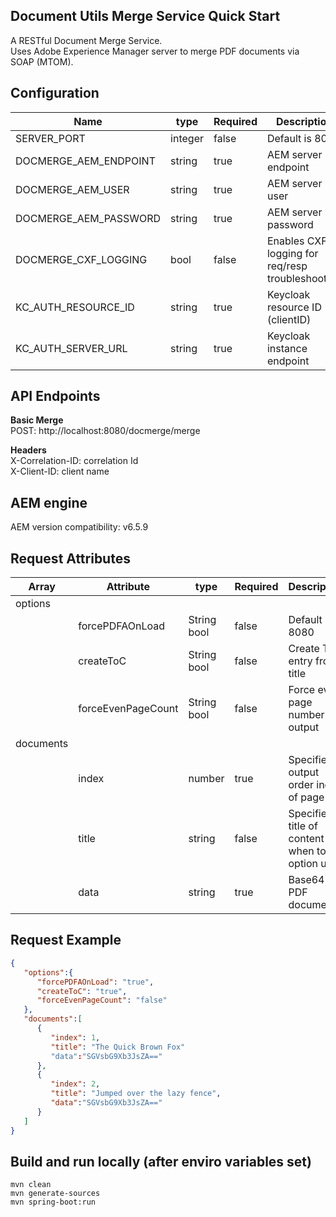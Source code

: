 ## Document Utils Merge Service Quick Start

A RESTful Document Merge Service.  
Uses Adobe Experience Manager server to merge PDF documents via SOAP (MTOM).   

## Configuration

| Name | type | Required | Description |
| --- | --- | --- | --- |
| SERVER_PORT | integer | false | Default is 8080 |
| DOCMERGE_AEM_ENDPOINT | string | true | AEM server endpoint |
| DOCMERGE_AEM_USER | string | true | AEM server user |
| DOCMERGE_AEM_PASSWORD | string | true | AEM server password |
| DOCMERGE_CXF_LOGGING | bool | false | Enables CXF logging for req/resp troubleshooting |
| KC_AUTH_RESOURCE_ID | string | true | Keycloak resource ID (clientID) |
| KC_AUTH_SERVER_URL| string | true | Keycloak instance endpoint |

## API Endpoints

__Basic Merge__  
POST: http://localhost:8080/docmerge/merge

__Headers__  
X-Correlation-ID: correlation Id  
X-Client-ID:  client name  

## AEM engine
AEM version compatibility: v6.5.9

## Request Attributes

|Array| Attribute | type | Required | Description |
|---| --- | --- | --- | --- |
|options| | | | |
|| forcePDFAOnLoad | String bool | false | Default is 8080 |
|| createToC | String bool | false | Create ToC entry from title |
|| forceEvenPageCount | String bool | false | Force even page number in output |
|documents| | | | |
|| index | number | true | Specifies output order index of page |
|| title | string | false | Specifies title of content when toc option used |
|| data | string | true | Base64 PDF document |  

## Request Example  
```json
{
   "options":{
      "forcePDFAOnLoad": "true",  
      "createToC": "true",
	  "forceEvenPageCount": "false"
   },
   "documents":[
      {
         "index": 1,
         "title": "The Quick Brown Fox" 
         "data":"SGVsbG9Xb3JsZA=="
      },
      {
         "index": 2,
         "title": "Jumped over the lazy fence",
         "data":"SGVsbG9Xb3JsZA=="
      }
   ]
}
```  

## Build and run locally (after enviro variables set)

```
mvn clean  
mvn generate-sources
mvn spring-boot:run
```
  